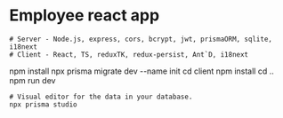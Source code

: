 # Employee react app
```
# Server - Node.js, express, cors, bcrypt, jwt, prismaORM, sqlite, i18next
# Client - React, TS, reduxTK, redux-persist, Ant`D, i18next

```
npm install
npx prisma migrate dev --name init
cd client
npm install
cd .. 
npm run dev
```
# Visual editor for the data in your database.
npx prisma studio

